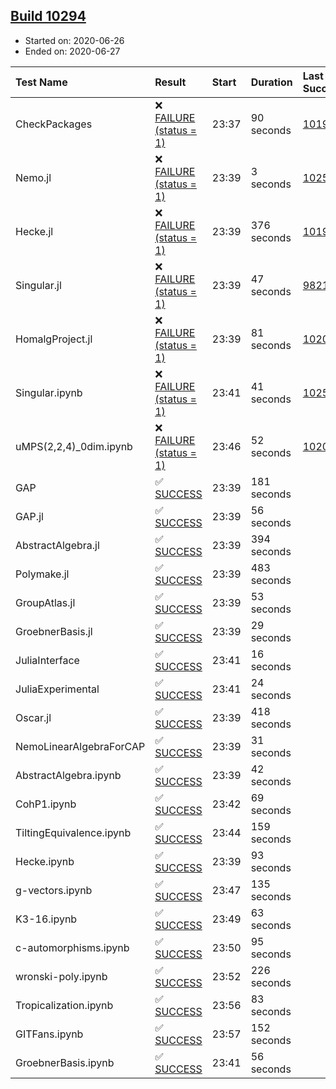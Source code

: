 ## [Build 10294](https://oscarci.mathematik.uni-kl.de/job/oscar/10294/)

* Started on: 2020-06-26
* Ended on: 2020-06-27

| Test Name    | Result | Start | Duration | Last Success | First Failure |
|:-------------|:-------|:------|:---------|:-------------|:--------------|
| CheckPackages | ❌ [FAILURE (status = 1)](https://oscarci.mathematik.uni-kl.de/job/oscar/10294/artifact/logs/build-10294/CheckPackages.log) | 23:37 | 90 seconds | [10197](https://oscarci.mathematik.uni-kl.de/job/oscar/10197/) | [10198](https://oscarci.mathematik.uni-kl.de/job/oscar/10198/) |
| Nemo.jl | ❌ [FAILURE (status = 1)](https://oscarci.mathematik.uni-kl.de/job/oscar/10294/artifact/logs/build-10294/Nemo.jl.log) | 23:39 | 3 seconds | [10252](https://oscarci.mathematik.uni-kl.de/job/oscar/10252/) | [10253](https://oscarci.mathematik.uni-kl.de/job/oscar/10253/) |
| Hecke.jl | ❌ [FAILURE (status = 1)](https://oscarci.mathematik.uni-kl.de/job/oscar/10294/artifact/logs/build-10294/Hecke.jl.log) | 23:39 | 376 seconds | [10197](https://oscarci.mathematik.uni-kl.de/job/oscar/10197/) | [10198](https://oscarci.mathematik.uni-kl.de/job/oscar/10198/) |
| Singular.jl | ❌ [FAILURE (status = 1)](https://oscarci.mathematik.uni-kl.de/job/oscar/10294/artifact/logs/build-10294/Singular.jl.log) | 23:39 | 47 seconds | [9821](https://oscarci.mathematik.uni-kl.de/job/oscar/9821/) | [9822](https://oscarci.mathematik.uni-kl.de/job/oscar/9822/) |
| HomalgProject.jl | ❌ [FAILURE (status = 1)](https://oscarci.mathematik.uni-kl.de/job/oscar/10294/artifact/logs/build-10294/HomalgProject.jl.log) | 23:39 | 81 seconds | [10209](https://oscarci.mathematik.uni-kl.de/job/oscar/10209/) | [10210](https://oscarci.mathematik.uni-kl.de/job/oscar/10210/) |
| Singular.ipynb | ❌ [FAILURE (status = 1)](https://oscarci.mathematik.uni-kl.de/job/oscar/10294/artifact/logs/build-10294/Singular.ipynb.log) | 23:41 | 41 seconds | [10252](https://oscarci.mathematik.uni-kl.de/job/oscar/10252/) | [10253](https://oscarci.mathematik.uni-kl.de/job/oscar/10253/) |
| uMPS(2,2,4)_0dim.ipynb | ❌ [FAILURE (status = 1)](https://oscarci.mathematik.uni-kl.de/job/oscar/10294/artifact/logs/build-10294/uMPS-2-2-4-_0dim.ipynb.log) | 23:46 | 52 seconds | [10209](https://oscarci.mathematik.uni-kl.de/job/oscar/10209/) | [10210](https://oscarci.mathematik.uni-kl.de/job/oscar/10210/) |
| GAP | ✅ [SUCCESS](https://oscarci.mathematik.uni-kl.de/job/oscar/10294/artifact/logs/build-10294/GAP.log) | 23:39 | 181 seconds |  |  |
| GAP.jl | ✅ [SUCCESS](https://oscarci.mathematik.uni-kl.de/job/oscar/10294/artifact/logs/build-10294/GAP.jl.log) | 23:39 | 56 seconds |  |  |
| AbstractAlgebra.jl | ✅ [SUCCESS](https://oscarci.mathematik.uni-kl.de/job/oscar/10294/artifact/logs/build-10294/AbstractAlgebra.jl.log) | 23:39 | 394 seconds |  |  |
| Polymake.jl | ✅ [SUCCESS](https://oscarci.mathematik.uni-kl.de/job/oscar/10294/artifact/logs/build-10294/Polymake.jl.log) | 23:39 | 483 seconds |  |  |
| GroupAtlas.jl | ✅ [SUCCESS](https://oscarci.mathematik.uni-kl.de/job/oscar/10294/artifact/logs/build-10294/GroupAtlas.jl.log) | 23:39 | 53 seconds |  |  |
| GroebnerBasis.jl | ✅ [SUCCESS](https://oscarci.mathematik.uni-kl.de/job/oscar/10294/artifact/logs/build-10294/GroebnerBasis.jl.log) | 23:39 | 29 seconds |  |  |
| JuliaInterface | ✅ [SUCCESS](https://oscarci.mathematik.uni-kl.de/job/oscar/10294/artifact/logs/build-10294/JuliaInterface.log) | 23:41 | 16 seconds |  |  |
| JuliaExperimental | ✅ [SUCCESS](https://oscarci.mathematik.uni-kl.de/job/oscar/10294/artifact/logs/build-10294/JuliaExperimental.log) | 23:41 | 24 seconds |  |  |
| Oscar.jl | ✅ [SUCCESS](https://oscarci.mathematik.uni-kl.de/job/oscar/10294/artifact/logs/build-10294/Oscar.jl.log) | 23:39 | 418 seconds |  |  |
| NemoLinearAlgebraForCAP | ✅ [SUCCESS](https://oscarci.mathematik.uni-kl.de/job/oscar/10294/artifact/logs/build-10294/NemoLinearAlgebraForCAP.log) | 23:39 | 31 seconds |  |  |
| AbstractAlgebra.ipynb | ✅ [SUCCESS](https://oscarci.mathematik.uni-kl.de/job/oscar/10294/artifact/logs/build-10294/AbstractAlgebra.ipynb.log) | 23:39 | 42 seconds |  |  |
| CohP1.ipynb | ✅ [SUCCESS](https://oscarci.mathematik.uni-kl.de/job/oscar/10294/artifact/logs/build-10294/CohP1.ipynb.log) | 23:42 | 69 seconds |  |  |
| TiltingEquivalence.ipynb | ✅ [SUCCESS](https://oscarci.mathematik.uni-kl.de/job/oscar/10294/artifact/logs/build-10294/TiltingEquivalence.ipynb.log) | 23:44 | 159 seconds |  |  |
| Hecke.ipynb | ✅ [SUCCESS](https://oscarci.mathematik.uni-kl.de/job/oscar/10294/artifact/logs/build-10294/Hecke.ipynb.log) | 23:39 | 93 seconds |  |  |
| g-vectors.ipynb | ✅ [SUCCESS](https://oscarci.mathematik.uni-kl.de/job/oscar/10294/artifact/logs/build-10294/g-vectors.ipynb.log) | 23:47 | 135 seconds |  |  |
| K3-16.ipynb | ✅ [SUCCESS](https://oscarci.mathematik.uni-kl.de/job/oscar/10294/artifact/logs/build-10294/K3-16.ipynb.log) | 23:49 | 63 seconds |  |  |
| c-automorphisms.ipynb | ✅ [SUCCESS](https://oscarci.mathematik.uni-kl.de/job/oscar/10294/artifact/logs/build-10294/c-automorphisms.ipynb.log) | 23:50 | 95 seconds |  |  |
| wronski-poly.ipynb | ✅ [SUCCESS](https://oscarci.mathematik.uni-kl.de/job/oscar/10294/artifact/logs/build-10294/wronski-poly.ipynb.log) | 23:52 | 226 seconds |  |  |
| Tropicalization.ipynb | ✅ [SUCCESS](https://oscarci.mathematik.uni-kl.de/job/oscar/10294/artifact/logs/build-10294/Tropicalization.ipynb.log) | 23:56 | 83 seconds |  |  |
| GITFans.ipynb | ✅ [SUCCESS](https://oscarci.mathematik.uni-kl.de/job/oscar/10294/artifact/logs/build-10294/GITFans.ipynb.log) | 23:57 | 152 seconds |  |  |
| GroebnerBasis.ipynb | ✅ [SUCCESS](https://oscarci.mathematik.uni-kl.de/job/oscar/10294/artifact/logs/build-10294/GroebnerBasis.ipynb.log) | 23:41 | 56 seconds |  |  |
